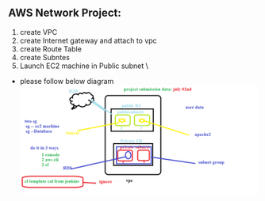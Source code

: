## AWS Network Project:
  1. create VPC
  2. create Internet gateway and attach to vpc
  3. create Route Table
  4. create Subntes
  5. Launch EC2 machine in Public subnet \
  * please follow below diagram
  ![Preview](./aws-project.jpg)
